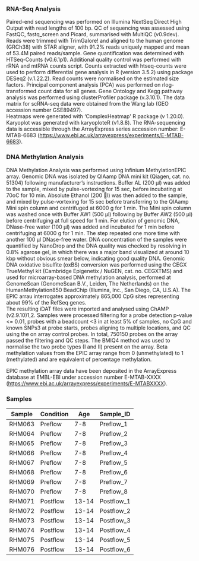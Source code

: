 ### RNA-Seq Analysis

Paired-end sequencing was performed on Illumina NextSeq Direct High Output with read lengths of 100 bp. 
QC of sequencing was assessed using FastQC, fastq_screen and Picard, summarised with MultiQC (v0.9dev). 
Reads were trimmed with TrimGalore! and aligned to the human genome (GRCh38) with STAR aligner, with 91.2% reads uniquely mapped and mean of 53.4M paired reads/sample. 
Gene quantification was determined with HTSeq-Counts (v0.6.1p1). 
Additional quality control was performed with rRNA and mtRNA counts script. 
Counts extracted with htseq-counts were used to perform differential gene analysis in R (version 3.5.2) using package DESeq2 (v.1.22.2). 
Read counts were normalised on the estimated size factors. 
Principal component analysis (PCA) was performed on rlog-transformed count data for all genes. 
Gene Ontology and Kegg pathway analysis was performed using clusterProfiler package (v.3.10.1). 
The data matrix for scRNA-seq data were obtained from the Wang lab (GEO accession number GSE89497).  
Heatmaps were generated with ‘ComplexHeatmap' R package (v 1.20.0). Karyoplot was generated with karyoploteR (v1.8.8).
The RNA-sequencing data is accessible through the ArrayExpress series accession number:  E-MTAB-6683 (https://www.ebi.ac.uk/arrayexpress/experiments/E-MTAB-6683). 


### DNA Methylation Analysis

DNA Methylation Analysis was performed using Infinium MethylationEPIC array.
Genomic DNA was isolated by QIAamp DNA mini kit (Qiagen, cat. no. 51304) following manufacturer’s instructions. 
Buffer AL (200 μl) was added to the sample, mixed by pulse-vortexing for 15 sec, before incubating at 70oC for 10 min. 
Absolute Ethanol (200 l) was then added to the sample, and mixed by pulse-vortexing for 15 sec before transferring to the QIAamp Mini spin column and centrifuged at 6000 g for 1 min. 
The Mini spin column was washed once with Buffer AW1 (500 μl) following by Buffer AW2 (500 μl) before centrifuging at full speed for 1 min. 
For elution of genomic DNA, DNase-free water (100 μl) was added and incubated for 1 min before centrifuging at 6000 g for 1 min. 
The step repeated one more time with another 100 μl DNase-free water. 
DNA concentration of the samples were quantified by NanoDrop and the DNA quality was checked by resolving in 0.8% agarose gel, in which there was a major band visualized at around 10 kbp without obvious smear below, indicating good quality DNA. 
Genomic DNA oxidative bisulfite (oxBS) conversion was performed using the CEGX TrueMethyl kit (Cambridge Epigenetix / NuGEN,  cat. no. CEGXTMS) and used for microarray-based DNA methylation analysis, performed at GenomeScan (GenomeScan B.V., Leiden, The Netherlands) on the HumanMethylation850 BeadChip (Illumina, Inc., San Diego, CA, U.S.A). 
The EPIC arrau interrogates approximately 865,000 CpG sites representing about 99% of the RefSeq genes.  
The resulting iDAT files were imported and analysed using ChAMP (v2.9.10)1,2. 
Samples were processed filtering for a probe detection p-value <= 0.01, probes with a beadcount <3 in at least 5% of samples, no CpG and known SNPs3 at probe starts, probes aligning to multiple locations,  and QC using the on array control probes. 
In total, 750150 probes on the array passed the filtering and QC steps. 
The BMIQ4 method was used to normalise the two probe types (I and II) present on the array. 
Beta methylation values from the EPIC array range from 0 (unmethylated) to 1 (methylated) and are equivalent of percentage methylation. 

EPIC methylation array data have been deposited in the ArrayExpress database at EMBL-EBI under accession number E-MTAB-XXXX (https://www.ebi.ac.uk/arrayexpress/experiments/E-MTABXXXX). 


### Samples


Sample	| Condition	| Age  |  Sample_ID
-----   | -----     | -----| -----
RHM063	| Preflow	| 7-8  | Preflow_1
RHM064	| Preflow	| 7-8  | Preflow_2
RHM065	| Preflow	| 7-8  | Preflow_3
RHM066	| Preflow	| 7-8  | Preflow_4
RHM067	| Preflow	| 7-8  | Preflow_5
RHM068	| Preflow	| 7-8  | Preflow_6
RHM069	| Preflow	| 7-8  | Preflow_7
RHM070	| Preflow	| 7-8  | Preflow_8
RHM071	| Postflow	| 13-14| Postflow_1
RHM072	| Postflow	| 13-14| Postflow_2
RHM073	| Postflow	| 13-14| Postflow_3
RHM074	| Postflow	| 13-14| Postflow_4
RHM075	| Postflow	| 13-14| Postflow_5
RHM076	| Postflow	| 13-14| Postflow_6




